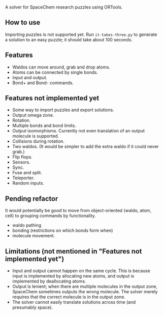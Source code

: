 
A solver for SpaceChem research puzzles using ORTools.

## How to use

Importing puzzles is not supported yet. Run `it-takes-three.py` to generate a solution to an easy puzzle; it should take about 100 seconds.

## Features

- Waldos can move around, grab and drop atoms.
- Atoms can be connected by single bonds.
- Input and output.
- Bond+ and Bond- commands.

## Features not implemented yet

- Some way to import puzzles and export solutions.
- Output omega zone.
- Rotation.
- Multiple bonds and bond limits.
- Output isomorphisms. Currently not even translation of an output molecule is supported.
- Collisions during rotation.
- Two waldos. (It would be simpler to add the extra waldo if it could never grab.)
- Flip flops.
- Sensors.
- Sync.
- Fuse and split.
- Teleporter.
- Random inputs.

## Pending refactor

It would potentially be good to move from object-oriented (waldo, atom, cell) to grouping commands by functionality.
 - waldo pathing
 - bonding (restrictions on which bonds form when)
 - molecule movement.

## Limitations (not mentioned in "Features not implemented yet")

- Input and output cannot happen on the same cycle. This is because input is implemented by allocating new atoms, and output is implemented by deallocating atoms.
- Output is lenient; when there are multiple molecules in the output zone, SpaceChem sometimes outputs the wrong molecule. The solver merely requires that the correct molecule is in the output zone.
- The solver cannot easily translate solutions across time (and presumably space).
